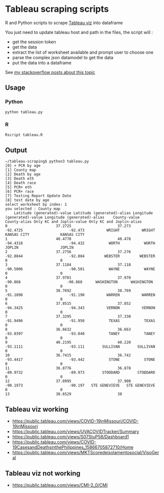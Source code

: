 # Tableau scraping scripts

R and Python scripts to scrape [Tableau viz](https://www.tableau.com/solutions/gallery) into dataframe

You just need to update tableau host and path in the files, the script will :

* get the session token
* get the data
* extract the list of worksheet available and prompt user to choose one
* parse the complex json datamodel to get the data
* put the data into a dataframe

See [my stackoverflow posts about this topic](https://stackoverflow.com/search?q=user%3A2614364+%5Btableau-api%5D)

## Usage

### Python

```python
python tableau.py
```

### R

```R
Rscript tableau.R
```

## Output

```
~/tableau-scraping$ python3 tableau.py 
[0] + PCR by age
[1] County map
[2] Death by age
[3] Death eth
[4] Death race
[5] PCR+ eth
[6] PCR+ race
[7] Testing Report Update Date
[8] test date by age
select worksheet by index: 1
you selected : County map
    Latitude (generated)-value Latitude (generated)-alias Longitude (generated)-value Longitude (generated)-alias    County-value    County-alias Only KC and Joplin-value Only KC and Joplin-alias
0                      37.2725                     37.273                    -92.4725                     -92.473          WRIGHT          WRIGHT              KANSAS CITY              KANSAS CITY
1                      40.4778                     40.478                    -94.4318                     -94.432           WORTH           WORTH                   JOPLIN                   JOPLIN
2                      37.2756                     37.276                    -92.8844                     -92.884         WEBSTER         WEBSTER                        0                        0
3                      37.1184                     37.118                    -90.5006                     -90.501           WAYNE           WAYNE                        0                        0
4                      37.9701                     37.970                     -90.868                     -90.868      WASHINGTON      WASHINGTON                        0                        0
5                      38.7692                     38.769                    -91.1898                     -91.190          WARREN          WARREN                        0                        0
6                      37.8515                     37.852                    -94.3425                     -94.343          VERNON          VERNON                        0                        0
7                      37.3295                     37.330                    -91.9496                     -91.950           TEXAS           TEXAS                        0                        0
8                      36.6632                     36.663                    -93.0397                     -93.040           TANEY           TANEY                        0                        0
9                      40.2195                     40.220                    -93.1111                     -93.111        SULLIVAN        SULLIVAN                        0                        0
10                     36.7415                     36.742                    -93.4417                     -93.442           STONE           STONE                        0                        0
11                     36.8776                     36.878                    -89.9732                     -89.973        STODDARD        STODDARD                        0                        0
12                     37.8995                     37.900                    -90.1973                     -90.197   STE GENEVIEVE   STE GENEVIEVE                        0                        0
13                     38.6529                     38
```

## Tableau viz working

* https://public.tableau.com/views/COVID-19inMissouri/COVID-19inMissouri
* https://public.tableau.com/views/UVACOVIDTracker/Summary
* https://public.tableau.com/views/S07StuP58/Dashboard1
* https://public.tableau.com/views/COVID-19CasesandDeathsinthePhilippines_15866705872710/Home
* https://public.tableau.com/views/MKTScoredeisolamentosocial/VisoGeral

## Tableau viz not working

* https://public.tableau.com/views/CMI-2_0/CMI